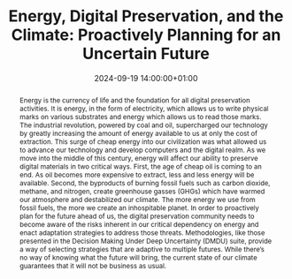 ---
abstract: Energy is the currency of life and the foundation for all digital preservation
  activities. It is energy, in the form of electricity, which allows us to write physical
  marks on various substrates and energy which allows us to read those marks. The
  industrial revolution, powered by coal and oil, supercharged our technology by greatly
  increasing the amount of energy available to us at only the cost of extraction.
  This surge of cheap energy into our civilization was what allowed us to advance
  our technology and develop computers and the digital realm. As we move into the
  middle of this century, energy will affect our ability to preserve digital materials
  in two critical ways. First, the age of cheap oil is coming to an end. As oil becomes
  more expensive to extract, less and less energy will be available. Second, the byproducts
  of burning fossil fuels such as carbon dioxide, methane, and nitrogen, create greenhouse
  gasses (GHGs) which have warmed our atmosphere and destabilized our climate. The
  more energy we use from fossil fuels, the more we create an inhospitable planet.
  In order to proactively plan for the future ahead of us, the digital preservation
  community needs to become aware of the risks inherent in our critical dependency
  on energy and enact adaptation strategies to address those threats. Methodologies,
  like those presented in the Decision Making Under Deep Uncertainty (DMDU) suite,
  provide a way of selecting strategies that are adaptive to multiple futures. While
  there’s no way of knowing what the future will bring, the current state of our climate
  guarantees that it will not be business as usual.
creators:
- Sibyl Schaefer
date: 2024-09-19 14:00:00+01:00
document_url: https://doi.org/10.21428/5676bf2d.0e7a6a0e
grand_parent: iPRES
institutions: []
keywords:
- governance, resourcing, and management for dp
- scaling up
landing_page_url: https://ipres2024.pubpub.org/pub/1sm257xx/
language: eng
layout: publication
license: Creative Commons Attribution Share-Alike 4.0 (CC-BY-SA-4.0)
notes_url: https://docs.google.com/document/d/1lDWYct0heJztUyK5nOaDaLFRBO-Yx4PXT5URfiK3xZo/edit#heading=h.aar4tupij1po
parent: iPRES 2024
publication_type: paper
size: null
slides_url: https://zenodo.org/records/13787636
source_name: iPRES
stream_url: https://www.archief.vlaanderen.be/archief/records/dossiers/5acb210228ce4315ae650812d056a482329eb83ed2dc42398a51505dc153be81/documents/fac102093df84a8c93031824fad34cd95d7f83fd04574b0884545e07bee9e47f
title: 'Energy, Digital Preservation, and the Climate: Proactively Planning for an
  Uncertain Future'
year: 2024
---